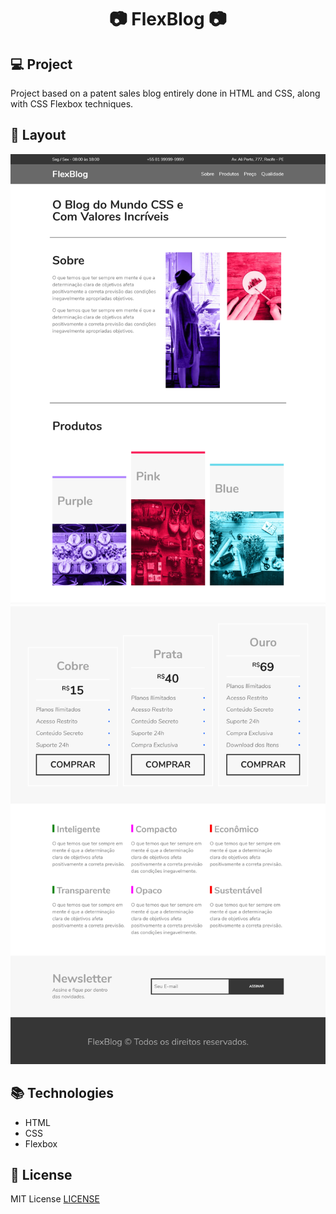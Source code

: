 <h1 align="center"> 📷 FlexBlog  📷</h1>

## 💻 Project

Project based on a patent sales blog entirely done in HTML and CSS, along with CSS Flexbox techniques.

## 🎨 Layout

![Layout Project](https://github.com/FelipeHonoratoo/flexblog/blob/master/layout/layout1.png)
![Layout Project](https://github.com/FelipeHonoratoo/flexblog/blob/master/layout/layout2.png)

## 📚 Technologies

* HTML
* CSS
* Flexbox

## 📃 License

MIT License [LICENSE](https://github.com/FelipeHonoratoo/flexblog/blob/master/LICENSE)
